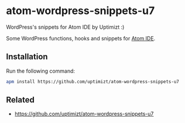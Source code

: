 # atom-wordpress-snippets-u7
WordPress's snippets for Atom IDE by Uptimizt :)

Some WordPress functions, hooks and snippets for [Atom IDE](https://atom.io/).


## Installation

Run the following command:

```sh
apm install https://github.com/uptimizt/atom-wordpress-snippets-u7
```

## Related

* https://github.com/uptimizt/atom-wordpress-snippets-u7
